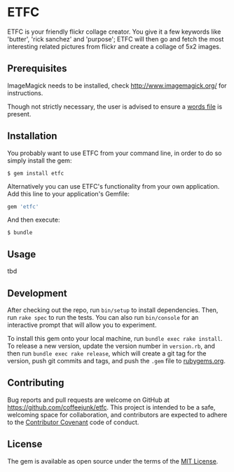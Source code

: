 # ETFC

ETFC is your friendly flickr collage creator. You give it a few keywords like
'butter', 'rick sanchez' and 'purpose'; ETFC will then go and fetch the most
interesting related pictures from flickr and create a collage of 5x2 images.

## Prerequisites

ImageMagick needs to be installed, check http://www.imagemagick.org/ for
instructions.

Though not strictly necessary, the user is advised to ensure a [words
file](https://en.wikipedia.org/wiki/Words_(Unix)) is present.

## Installation

You probably want to use ETFC from your command line, in order to do so simply
install the gem:

    $ gem install etfc

Alternatively you can use ETFC's functionality from your own application. Add
this line to your application's Gemfile:

```ruby
gem 'etfc'
```

And then execute:

    $ bundle

## Usage

tbd

## Development

After checking out the repo, run `bin/setup` to install dependencies. Then, run
`rake spec` to run the tests. You can also run `bin/console` for an interactive
prompt that will allow you to experiment.

To install this gem onto your local machine, run `bundle exec rake install`. To
release a new version, update the version number in `version.rb`, and then run
`bundle exec rake release`, which will create a git tag for the version, push
git commits and tags, and push the `.gem` file to
[rubygems.org](https://rubygems.org).

## Contributing

Bug reports and pull requests are welcome on GitHub at
https://github.com/coffeejunk/etfc. This project is intended to be a safe,
welcoming space for collaboration, and contributors are expected to adhere to
the [Contributor Covenant](http://contributor-covenant.org) code of conduct.


## License

The gem is available as open source under the terms of the [MIT
License](http://opensource.org/licenses/MIT).

